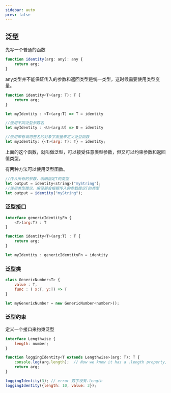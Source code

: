 ```yaml
---
sidebar: auto
prev: false
---
```


## 泛型

先写一个普通的函数
```js
function identity(arg: any): any {
    return arg;
}
```
any类型并不能保证传入的参数和返回类型是统一类型，这时候需要使用类型变量。
```js
function identity<T>(arg: T): T {
    return arg;
}

let myIdentity : <T>(arg:T) => T = identity

//使用不同泛型参数名
let myIdentity : <U>(arg:U) => U = identity

//使用带有调用签名的对象字面量来定义泛型函数
let myIdentity: {<T>(arg: T): T} = identity;
```
上面的这个函数，就叫做泛型，可以接受任意类型参数，但又可以约束参数和返回值类型。

有两种方法可以使用泛型函数。
```js
//传入所有的参数，明确指定T的类型
let output = identity<string>("myString");
//使用类型推论，编译器会根据传入的参数推论T的类型
let output = identity("myString");
```
### 泛型接口

```js
interface genericIdentityFn {
    <T>(arg:T) : T
}

function identity<T>(arg:T) : T {
    return arg;
}

let myIdentity : genericIdentityFn = identity
```

### 泛型类

```js
class GenericNumber<T> {
    value : T,
    func : ( x:T, y:T) => T
}

let myGenericNumber = new GenericNumber<number>();
```
### 泛型约束
定义一个接口来约束泛型
```js
interface Lengthwise {
    length: number;
}

function loggingIdentity<T extends Lengthwise>(arg: T): T {
    console.log(arg.length);  // Now we know it has a .length property, so no more error
    return arg;
}

loggingIdentity(3); // error 数字没有.length
loggingIdentity({length: 10, value: 3});
```